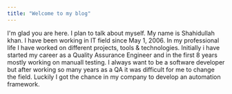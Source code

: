 ```yaml
---
title: "Welcome to my blog"
---
```


I'm glad you are here. I plan to talk about myself.
My name is Shahidullah khan. I have been working in IT field since May 1, 2006. 
In my professional life I have worked on different projects, tools & technologies. Initially i have started my career as a Quality Assurance Engineer and in the first 8 years mostly working on manuall testing. I always want to be a software developer but after working so many years as a QA it was difficult for me to change the field. Luckily I got the chance in my company to develop an automation framework. 
